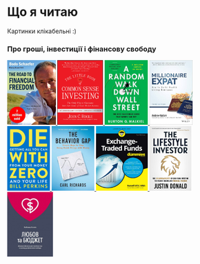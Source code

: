 # Що я читаю

Картинки клікабельні :)

### Про гроші, інвестиції і фінансову свободу

<p>
  <a href="./texts/the_road_to_financial_freedom.md">
    <img src="./images/the_road_to_financial_freedom.jpg" height="150">
  </a>
  <a href="./texts/the_little_book_of_common_sense_investing.md">
    <img src="./images/the_little_book_of_common_sense_investing.jpg" height="150">
  </a>
  <a href="./texts/a_random_walk_down_wall_street.md">
    <img src="./images/a_random_walk_down_wall_street.jpg" height="150">
  </a>
  <a href="./texts/millionaire_expat.md">
    <img src="./images/millionaire_expat.jpg" height="150">
  </a>
  <a href="./texts/die_with_zero.md">
    <img src="./images/die_with_zero.jpg" height="150">
  </a>
  <a href="./texts/the_behavior_gap.md">
    <img src="./images/the_behavior_gap.jpg" height="150">
  </a>
  <a href="./texts/exchange_traded_funds_for_dummies.md">
    <img src="./images/exchange_traded_funds_for_dummies.jpg" height="150">
  </a>
  <a href="./texts/the_lifestyle_investor.md">
    <img src="./images/the_lifestyle_investor.jpg" height="150">
  </a>
  <a href="./texts/liubov_ta_biudzhet.md">
    <img src="./images/liubov_ta_biudzhet.jpg" height="150">
  </a>
</p>

